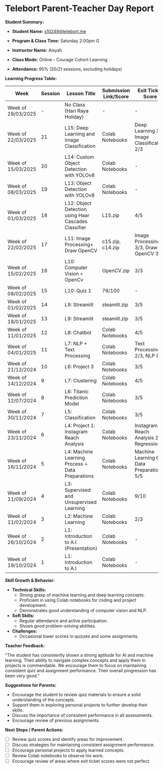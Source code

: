 # Telebort Parent-Teacher Day Report

**Student Summary:**

* **Student Name:** s10249@telebort.me

* **Program & Class Time:** Saturday 2:00pm G

* **Instructor Name:** Aisyah

* **Class Mode:** Online - Courage Cohort Learning

* **Attendance:** 95% (20/21 sessions, excluding holidays)


**Learning Progress Table:**

| Week          | Session | Lesson Title                                       | Submission Link/Score | Exit Ticket Score                                 | Progress Rating |
|---------------|---------|----------------------------------------------------|-----------------------|--------------------------------------------------|-----------------|
| Week of 29/03/2025 | -     | No Class (Hari Raya Holiday)                       | -                     | -                                                | ☆☆☆☆☆          |
| Week of 22/03/2025 | 21    | L15: Deep Learning and Image Classification        | Colab Notebooks       | Deep Learning 3/3, Image Classification 2/3         | ★★★★☆          |
| Week of 15/03/2025 | 20    | L14: Custom Object Detection with YOLOv8           | Colab Notebooks       | -                                                | ★★★★☆          |
| Week of 08/03/2025 | 19    | L13: Object Detection with YOLOv8                  | Colab Notebooks       | -                                                | ★★★★☆          |
| Week of 01/03/2025 | 18    | L12: Object Detection using Haar Cascades Classifier | L15.zip               | 4/5                                              | ★★★★☆          |
| Week of 22/02/2025 | 17    | L11: Image Processing+ Draw OpenCV                 | c15.zip, c14.zip      | Image Processing 3/3, Draw OpenCV 3/3              | ★★★★☆          |
| Week of 15/02/2025 | 16    | L10: Computer Vision + OpenCv                      | OpenCV.zip            | 3/3                                              | ★★★★☆          |
| Week of 08/02/2025 | 15    | L10: Quiz 1                                        | 76/100                | -                                                | ☆☆☆☆☆          |
| Week of 01/02/2025 | 14    | L9: Streamlit                                      | steamlit.zip          | 3/5                                              | ★★★★☆          |
| Week of 18/01/2025 | 13    | L9: Streamlit                                      | steamlit.zip          | 3/5                                              | ★★★★★          |
| Week of 11/01/2025 | 12    | L8: Chatbot                                        | Colab Notebooks       | 4/5                                              | ★★★★☆          |
| Week of 04/01/2025 | 11    | L7: NLP + Text Processing                          | Colab Notebooks       | Text Processing 2/3, NLP 8/8                       | ★★★★☆          |
| Week of 21/12/2024 | 10    | L6: Project 3                                      | Colab Notebooks       | 3/5                                              | ★★★★★          |
| Week of 14/12/2024 | 9     | L7: Clustering                                     | Colab Notebooks       | 4/5                                              | ★★★★☆          |
| Week of 12/07/2024 | 8     | L6: Titanic Prediction Model                       | Colab Notebooks       | 3/5                                              | ★★★★☆          |
| Week of 30/11/2024 | 7     | L5: Classification                                 | Colab Notebooks       | 3/5                                              | ★★★★☆          |
| Week of 23/11/2024 | 6     | L4: Project 1: Instagram Reach Analysis             | Colab Notebooks       | Instagram Reach Analysis 2/3, Regression -        | ★★★★☆          |
| Week of 16/11/2024 | 5     | L4: Machine Learning Process + Data Preparations   | Colab Notebooks       | Machine Learning 6/7, Data Preparation 5/5        | ★★★★☆          |
| Week of 11/09/2024 | 4     | L3: Supervised and Unsupervised Learning          | Colab Notebooks       | 9/10                                             | ★★★★☆          |
| Week of 11/02/2024 | 3     | L2: Machine Learning                                | Colab Notebooks       | 2/3                                              | ★★★★☆          |
| Week of 26/10/2024 | 2     | L1: Introduction to A.I (Presentation)              | Colab Notebooks       | -                                                | ★★★★☆          |
| Week of 19/10/2024 | 1     | L1: Introduction to A.I                             | Colab Notebooks       | -                                                | ★★★★★          |

**Skill Growth & Behavior:**

* **Technical Skills:**
    * Strong grasp of machine learning and deep learning concepts.
    * Proficient in using Colab notebooks for coding and project development.
    * Demonstrates good understanding of computer vision and NLP.
* **Soft Skills:**
    * Regular attendance and active participation.
    * Shows good problem-solving abilities.
* **Challenges:**
    * Occasional lower scores in quizzes and some assignments.

**Teacher Feedback:**

"The student has consistently shown a strong aptitude for AI and machine learning. Their ability to navigate complex concepts and apply them in projects is commendable. We encourage them to focus on maintaining consistent quiz and assignment performance. Their overall progression has been very good."

**Suggestions for Parents:**

* Encourage the student to review quiz materials to ensure a solid understanding of the concepts.
* Support them in exploring personal projects to further develop their skills.
* Discuss the importance of consistent performance in all assessments.
* Encourage review of previous assignments.

**Next Steps / Parent Actions:**

* [ ] Review quiz scores and identify areas for improvement.
* [ ] Discuss strategies for maintaining consistent assignment performance.
* [ ] Encourage personal projects to apply learned concepts.
* [ ] Review Colab notebooks to observe his work.
* [ ] Encourage review of areas where exit ticket scores were not perfect.